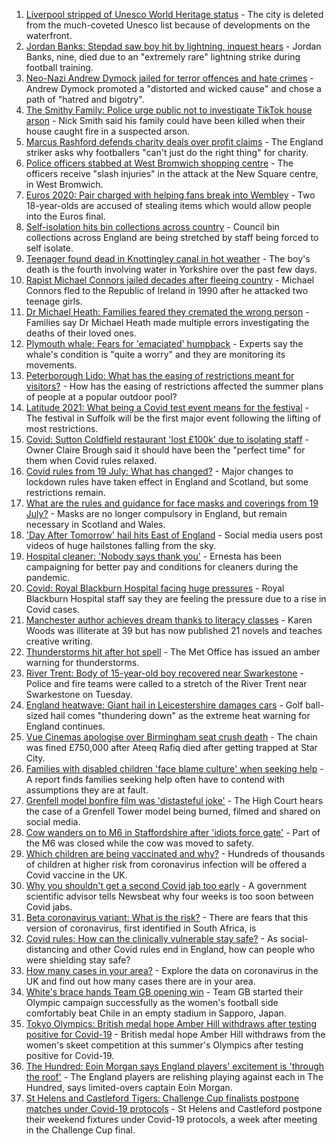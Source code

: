 1. [Liverpool stripped of Unesco World Heritage status](https://www.bbc.co.uk/news/uk-england-merseyside-57879475) - The city is deleted from the much-coveted Unesco list because of developments on the waterfront.
2. [Jordan Banks: Stepdad saw boy hit by lightning, inquest hears](https://www.bbc.co.uk/news/uk-england-lancashire-57917009) - Jordan Banks, nine, died due to an "extremely rare" lightning strike during football training.
3. [Neo-Nazi Andrew Dymock jailed for terror offences and hate crimes](https://www.bbc.co.uk/news/uk-england-somerset-57920928) - Andrew Dymock promoted a "distorted and wicked cause" and chose a path of "hatred and bigotry".
4. [The Smithy Family: Police urge public not to investigate TikTok house arson](https://www.bbc.co.uk/news/uk-england-london-57915749) - Nick Smith said his family could have been killed when their house caught fire in a suspected arson.
5. [Marcus Rashford defends charity deals over profit claims](https://www.bbc.co.uk/news/uk-england-manchester-57912240) - The England striker asks why footballers "can't just do the right thing" for charity.
6. [Police officers stabbed at West Bromwich shopping centre](https://www.bbc.co.uk/news/uk-england-birmingham-57918379) - The officers receive "slash injuries" in the attack at the New Square centre, in West Bromwich.
7. [Euros 2020: Pair charged with helping fans break into Wembley](https://www.bbc.co.uk/news/uk-england-london-57914715) - Two 18-year-olds are accused of stealing items which would allow people into the Euros final.
8. [Self-isolation hits bin collections across country](https://www.bbc.co.uk/news/uk-england-57908171) - Council bin collections across England are being stretched by staff being forced to self isolate.
9. [Teenager found dead in Knottingley canal in hot weather](https://www.bbc.co.uk/news/uk-england-leeds-57911897) - The boy's death is the fourth involving water in Yorkshire over the past few days.
10. [Rapist Michael Connors jailed decades after fleeing country](https://www.bbc.co.uk/news/uk-england-cumbria-57914544) - Michael Connors fled to the Republic of Ireland in 1990 after he attacked two teenage girls.
11. [Dr Michael Heath: Families feared they cremated the wrong person](https://www.bbc.co.uk/news/uk-england-57888136) - Families say Dr Michael Heath made multiple errors investigating the deaths of their loved ones.
12. [Plymouth whale: Fears for 'emaciated' humpback](https://www.bbc.co.uk/news/uk-england-devon-57914422) - Experts say the whale's condition is "quite a worry" and they are monitoring its movements.
13. [Peterborough Lido: What has the easing of restrictions meant for visitors?](https://www.bbc.co.uk/news/uk-england-cambridgeshire-57906928) - How has the easing of restrictions affected the summer plans of people at a popular outdoor pool?
14. [Latitude 2021: What being a Covid test event means for the festival](https://www.bbc.co.uk/news/uk-england-suffolk-57895625) - The festival in Suffolk will be the first major event following the lifting of most restrictions.
15. [Covid: Sutton Coldfield restaurant 'lost £100k' due to isolating staff](https://www.bbc.co.uk/news/uk-england-birmingham-57907661) - Owner Claire Brough said it should have been the "perfect time" for them when Covid rules relaxed.
16. [Covid rules from 19 July: What has changed?](https://www.bbc.co.uk/news/explainers-52530518) - Major changes to lockdown rules have taken effect in England and Scotland, but some restrictions remain.
17. [What are the rules and guidance for face masks and coverings from 19 July?](https://www.bbc.co.uk/news/health-51205344) - Masks are no longer compulsory in England, but remain necessary in Scotland and Wales.
18. ['Day After Tomorrow' hail hits East of England](https://www.bbc.co.uk/news/uk-england-essex-57918556) - Social media users post videos of huge hailstones falling from the sky.
19. [Hospital cleaner: 'Nobody says thank you'](https://www.bbc.co.uk/news/uk-england-london-57909642) - Ernesta has been campaigning for better pay and conditions for cleaners during the pandemic.
20. [Covid: Royal Blackburn Hospital facing huge pressures](https://www.bbc.co.uk/news/uk-england-lancashire-57900021) - Royal Blackburn Hospital staff say they are feeling the pressure due to a rise in Covid cases.
21. [Manchester author achieves dream thanks to literacy classes](https://www.bbc.co.uk/news/uk-england-manchester-57867004) - Karen Woods was illiterate at 39 but has now published 21 novels and teaches creative writing.
22. [Thunderstorms hit after hot spell](https://www.bbc.co.uk/news/uk-england-essex-57909228) - The Met Office has issued an amber warning for thunderstorms.
23. [River Trent: Body of 15-year-old boy recovered near Swarkestone](https://www.bbc.co.uk/news/uk-england-derbyshire-57919885) - Police and fire teams were called to a stretch of the River Trent near Swarkestone on Tuesday.
24. [England heatwave: Giant hail in Leicestershire damages cars](https://www.bbc.co.uk/news/uk-england-leicestershire-57909700) - Golf ball-sized hail comes "thundering down" as the extreme heat warning for England continues.
25. [Vue Cinemas apologise over Birmingham seat crush death](https://www.bbc.co.uk/news/uk-england-birmingham-57917470) - The chain was fined £750,000 after Ateeq Rafiq died after getting trapped at Star City.
26. [Families with disabled children 'face blame culture' when seeking help](https://www.bbc.co.uk/news/uk-england-leeds-57915086) - A report finds families seeking help often have to contend with assumptions they are at fault.
27. [Grenfell model bonfire film was 'distasteful joke'](https://www.bbc.co.uk/news/uk-england-london-57908236) - The High Court hears the case of a Grenfell Tower model being burned, filmed and shared on social media.
28. [Cow wanders on to M6 in Staffordshire after 'idiots force gate'](https://www.bbc.co.uk/news/uk-england-stoke-staffordshire-57911929) - Part of the M6 was closed while the cow was moved to safety.
29. [Which children are being vaccinated and why?](https://www.bbc.co.uk/news/health-57888429) - Hundreds of thousands of children at higher risk from coronavirus infection will be offered a Covid vaccine in the UK.
30. [Why you shouldn't get a second Covid jab too early](https://www.bbc.co.uk/news/newsbeat-57682233) - A government scientific advisor tells Newsbeat why four weeks is too soon between Covid jabs.
31. [Beta coronavirus variant: What is the risk?](https://www.bbc.co.uk/news/health-55534727) - There are fears that this version of coronavirus, first identified in South Africa, is
32. [Covid rules: How can the clinically vulnerable stay safe?](https://www.bbc.co.uk/news/health-51997151) - As social-distancing and other Covid rules end in England, how can people who were shielding stay safe?
33. [How many cases in your area?](https://www.bbc.co.uk/news/uk-51768274) - Explore the data on coronavirus in the UK and find out how many cases there are in your area.
34. [White's brace hands Team GB opening win](https://www.bbc.co.uk/sport/football/57905236) - Team GB started their Olympic campaign successfully as the women's football side comfortably beat Chile in an empty stadium in Sapporo, Japan.
35. [Tokyo Olympics: British medal hope Amber Hill withdraws after testing positive for Covid-19](https://www.bbc.co.uk/sport/olympics/57917553) - British medal hope Amber Hill withdraws from the women's skeet competition at this summer's Olympics after testing positive for Covid-19.
36. [The Hundred: Eoin Morgan says England players' excitement is 'through the roof'](https://www.bbc.co.uk/sport/cricket/57910880) - The England players are relishing playing against each in The Hundred, says limited-overs captain Eoin Morgan.
37. [St Helens and Castleford Tigers: Challenge Cup finalists postpone matches under Covid-19 protocols](https://www.bbc.co.uk/sport/rugby-league/57903233) - St Helens and Castleford postpone their weekend fixtures under Covid-19 protocols, a week after meeting in the Challenge Cup final.
